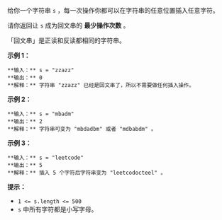 给你一个字符串 `s` ，每一次操作你都可以在字符串的任意位置插入任意字符。

请你返回让 `s` 成为回文串的  **最少操作次数**  。

「回文串」是正读和反读都相同的字符串。



**示例 1：**

    
    
    **输入：** s = "zzazz"
    **输出：** 0
    **解释：** 字符串 "zzazz" 已经是回文串了，所以不需要做任何插入操作。
    

**示例 2：**

    
    
    **输入：** s = "mbadm"
    **输出：** 2
    **解释：** 字符串可变为 "mbdadbm" 或者 "mdbabdm" 。
    

**示例 3：**

    
    
    **输入：** s = "leetcode"
    **输出：** 5
    **解释：** 插入 5 个字符后字符串变为 "leetcodocteel" 。
    



**提示：**

  * `1 <= s.length <= 500`
  * `s` 中所有字符都是小写字母。

